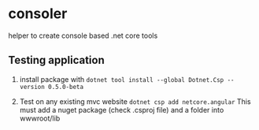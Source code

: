 # consoler
helper to create console based .net core tools

## Testing application

1. install package with `dotnet tool install --global Dotnet.Csp --version 0.5.0-beta`

2. Test on any existing mvc website `dotnet csp add netcore.angular`
   This must add a nuget package (check .csproj file) and a folder into wwwroot/lib
